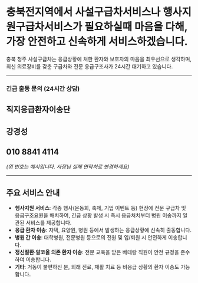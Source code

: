 # 충북전지역에서 사설구급차서비스나 행사지원구급차서비스가 필요하실때 마음을 다해, 가장 안전하고 신속하게 서비스하겠습니다.

충북 청주 사설구급차는 응급상황에 처한 환자와 보호자의 마음을 최우선으로 생각하며, 최신 의료장비를 갖춘 구급차와 전문 응급구조사가 24시간 대기하고 있습니다.

---

### **긴급 출동 문의 (24시간 상담)**
## 직지응급환자이송단
## 강경성
## **010 8841 4114**

*(위 번호는 예시입니다. 사장님 실제 연락처로 변경하세요)*

---

## 주요 서비스 안내

- **행사지원 서비스**: 각종 행사(운동회, 축제, 기업 이벤트 등) 현장에 전문 구급차 및 응급구조요원을 배치하여,
긴급 상황 발생 시 즉시 응급처치부터 병원 이송까지 일관된 서비스를 제공합니다.
- **응급 환자 이송**: 자택, 요양원, 병원 등에서 발생하는 응급상황에 신속히 출동합니다.
- **병원 간 이송**: 대학병원, 전문병원 등으로의 전원 및 입/퇴원 시 안전하게 이송합니다.
- **정신질환·알코올 의존 환자 이송**: 전문 교육을 받은 베테랑 직원이 안전 규정을 준수하여 이송합니다.
- **기타**: 거동이 불편하신 분, 외래 진료, 재활 치료 등 비응급 상황의 환자 이송도 가능합니다.
